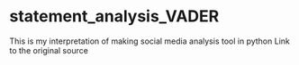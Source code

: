 # statement_analysis_VADER
This is my interpretation of making social media analysis tool in python
Link to the original source